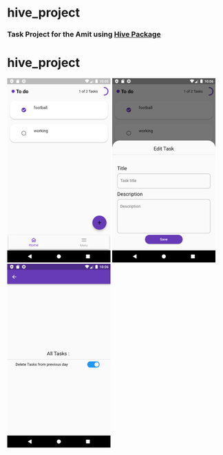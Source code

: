 # hive_project

### Task Project for the Amit using [Hive Package](https://pub.dev/packages/hive)   

# hive_project
<p align="left" >
  <img width="240"  src= "https://raw.githubusercontent.com/NovairMikhail14/hive_project/master/asset_markdown/HomePage.png">
  <img width="240"   src= "https://raw.githubusercontent.com/NovairMikhail14/hive_project/master/asset_markdown/Edit.png">
  <img width="240"   src= "https://raw.githubusercontent.com/NovairMikhail14/hive_project/master/asset_markdown/Sitting.png">
</p>
